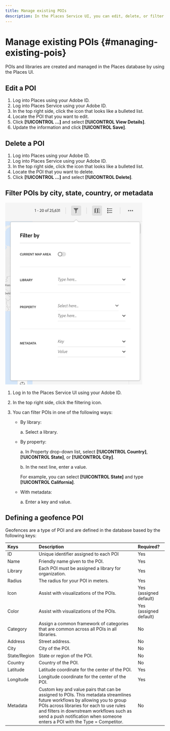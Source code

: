 ```yaml
---
title: Manage existing POIs
description: In the Places Service UI, you can edit, delete, or filter existing POIs.
---
```


# Manage existing POIs {#managing-existing-pois}

POIs and libraries are created and managed in the Places database by using the Places UI.

## Edit a POI

1. Log into Places using your Adobe ID.
1. Log into Places Service using your Adobe ID.
1. In the top right side, click the icon that looks like a bulleted list.
1. Locate the POI that you want to edit.
1. Click **[!UICONTROL ...]** and select **[!UICONTROL View Details]**.
1. Update the information and click **[!UICONTROL Save]**.

## Delete a POI

1. Log into Places using your Adobe ID.
1. Log into Places Service using your Adobe ID.
1. In the top right side, click the icon that looks like a bulleted list.
1. Locate the POI that you want to delete.
1. Click **[!UICONTROL ...]** and select **[!UICONTROL Delete]**.

## Filter POIs by city, state, country, or metadata

![filter a POI](/help/assets/filter_poi.png)

1. Log in to the Places Service UI using your Adobe ID.
1. In the top right side, click the filtering icon.
1. You can filter POIs in one of the following ways: 

   * By library:

      a. Select a library.

   * By property:

      a. In Property drop-down list, select **[!UICONTROL Country]**, **[!UICONTROL State]**, or **[!UICONTROL City]**.

      b. In the next line, enter a value. 

        For example, you can select **[!UICONTROL State]** and type **[!UICONTROL California]**.

   * With metadata:

      a. Enter a key and value.

## Defining a geofence POI

Geofences are a type of POI and are defined in the database based by the following keys:

| Keys | Description | Required? |
| :--- | :--- | :--- |
| ID | Unique identifier assigned to each POI | Yes |
| Name | Friendly name given to the POI. | Yes |
| Library | Each POI must be assigned a library for organization. | Yes |
| Radius | The radius for your POI in meters. | Yes|
| Icon | Assist with visualizations of the POIs. | Yes (assigned default) |
| Color | Assist with visualizations of the POIs. | Yes (assigned default) |
| Category | Assign a common framework of categories that are common across all POIs in all libraries. | No |
| Address | Street address. | No |
| City | City of the POI. | No |
| State/Region | State or region of the POI. | No |
| Country | Country of the POI. | No |
| Latitude | Latitude coordinate for the center of the POI. | Yes |
| Longitude | Longitude coordinate for the center of the POI. | Yes |
| Metadata | Custom key and value pairs that can be assigned to POIs. This metadata streamlines future workflows by allowing you to group POIs across libraries for each to use rules and filters in downstream workflows such as send a push notification when someone enters a POI with the Type = Competitor. | No |
